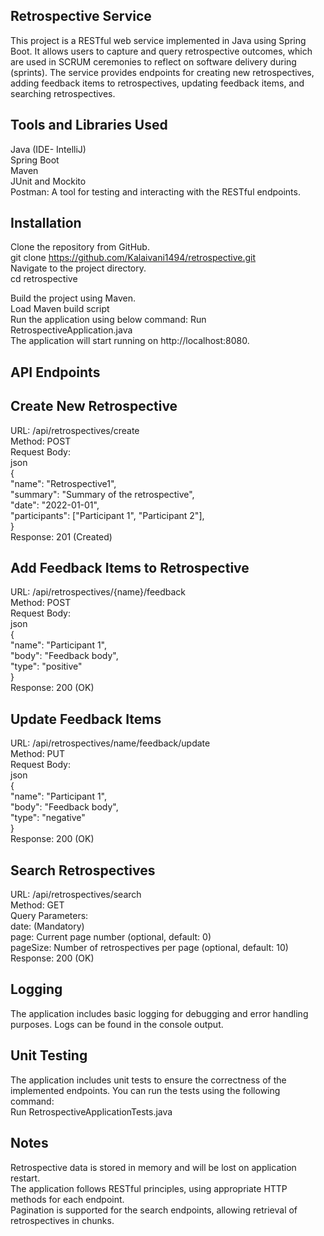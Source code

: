 ## Retrospective Service
This project is a RESTful web service implemented in Java using Spring Boot. It allows users to capture and query retrospective outcomes, which are used in SCRUM ceremonies to reflect on software delivery during (sprints). The service provides endpoints for creating new retrospectives, adding feedback items to retrospectives, updating feedback items, and searching retrospectives.

## Tools and Libraries Used
Java (IDE- IntelliJ)  
Spring Boot  
Maven  
JUnit and Mockito  
Postman: A tool for testing and interacting with the RESTful endpoints.  

## Installation
Clone the repository from GitHub.  
git clone https://github.com/Kalaivani1494/retrospective.git  
Navigate to the project directory.  
cd retrospective  

Build the project using Maven.  
Load Maven build script  
Run the application using below command: 
  Run RetrospectiveApplication.java  
The application will start running on http://localhost:8080.  

## API Endpoints
## Create New Retrospective
URL: /api/retrospectives/create  
Method: POST  
Request Body:  
json  
{  
  "name": "Retrospective1",  
  "summary": "Summary of the retrospective",  
  "date": "2022-01-01",  
  "participants": ["Participant 1", "Participant 2"],  
}  
Response: 201 (Created)  

## Add Feedback Items to Retrospective
URL: /api/retrospectives/{name}/feedback  
Method: POST  
Request Body:  
json  
{  
  "name": "Participant 1",  
  "body": "Feedback body",  
  "type": "positive"  
}  
Response: 200 (OK)  

## Update Feedback Items
URL: /api/retrospectives/name/feedback/update  
Method: PUT  
Request Body:  
json  
{  
  "name": "Participant 1",  
  "body": "Feedback body",  
  "type": "negative"  
}  
Response: 200 (OK)  

## Search Retrospectives
URL: /api/retrospectives/search  
Method: GET  
Query Parameters:  
date: <date> (Mandatory)  
page: Current page number (optional, default: 0)  
pageSize: Number of retrospectives per page (optional, default: 10)  
Response: 200 (OK)  
## Logging
The application includes basic logging for debugging and error handling purposes. Logs can be found in the console output.  

## Unit Testing
The application includes unit tests to ensure the correctness of the implemented endpoints. You can run the tests using the following command:  
Run RetrospectiveApplicationTests.java  

## Notes
Retrospective data is stored in memory and will be lost on application restart.  
The application follows RESTful principles, using appropriate HTTP methods for each endpoint.  
Pagination is supported for the search endpoints, allowing retrieval of retrospectives in chunks.
